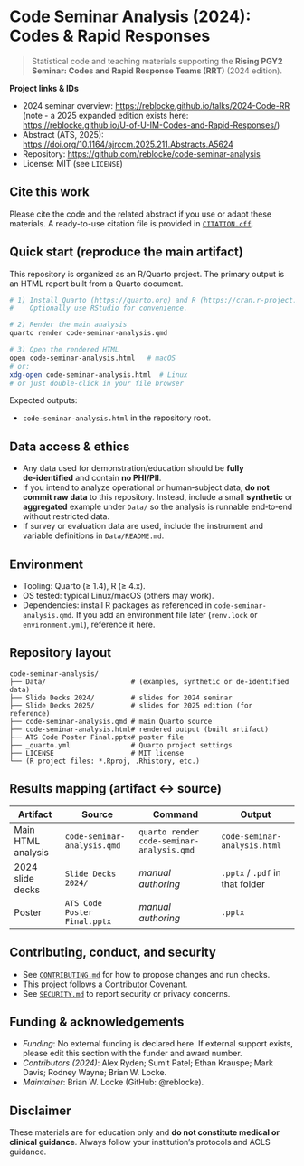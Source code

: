 # Code Seminar Analysis (2024): Codes & Rapid Responses

> Statistical code and teaching materials supporting the **Rising PGY2 Seminar: Codes and Rapid Response Teams (RRT)** (2024 edition).

**Project links & IDs**  
- 2024 seminar overview: https://reblocke.github.io/talks/2024-Code-RR (note - a 2025 expanded edition exists here: https://reblocke.github.io/U-of-U-IM-Codes-and-Rapid-Responses/)  
- Abstract (ATS, 2025): https://doi.org/10.1164/ajrccm.2025.211.Abstracts.A5624  
- Repository: https://github.com/reblocke/code-seminar-analysis  
- License: MIT (see `LICENSE`)

## Cite this work
Please cite the code and the related abstract if you use or adapt these materials. A ready-to-use citation file is provided in [`CITATION.cff`](./CITATION.cff).

## Quick start (reproduce the main artifact)
This repository is organized as an R/Quarto project. The primary output is an HTML report built from a Quarto document.

```bash
# 1) Install Quarto (https://quarto.org) and R (https://cran.r-project.org)
#    Optionally use RStudio for convenience.

# 2) Render the main analysis
quarto render code-seminar-analysis.qmd

# 3) Open the rendered HTML
open code-seminar-analysis.html   # macOS
# or:
xdg-open code-seminar-analysis.html  # Linux
# or just double-click in your file browser
```

Expected outputs:
- `code-seminar-analysis.html` in the repository root.

## Data access & ethics
- Any data used for demonstration/education should be **fully de‑identified** and contain **no PHI/PII**.  
- If you intend to analyze operational or human‑subject data, **do not commit raw data** to this repository. Instead, include a small **synthetic** or **aggregated** example under `Data/` so the analysis is runnable end‑to‑end without restricted data.
- If survey or evaluation data are used, include the instrument and variable definitions in `Data/README.md`.

## Environment
- Tooling: Quarto (≥ 1.4), R (≥ 4.x).  
- OS tested: typical Linux/macOS (others may work).  
- Dependencies: install R packages as referenced in `code-seminar-analysis.qmd`. If you add an environment file later (`renv.lock` or `environment.yml`), reference it here.

## Repository layout
```
code-seminar-analysis/
├── Data/                     # (examples, synthetic or de-identified data)
├── Slide Decks 2024/         # slides for 2024 seminar
├── Slide Decks 2025/         # slides for 2025 edition (for reference)
├── code-seminar-analysis.qmd # main Quarto source
├── code-seminar-analysis.html# rendered output (built artifact)
├── ATS Code Poster Final.pptx# poster file
├── _quarto.yml               # Quarto project settings
├── LICENSE                   # MIT license
└── (R project files: *.Rproj, .Rhistory, etc.)
```

## Results mapping (artifact ↔ source)
| Artifact | Source | Command | Output |
|---|---|---|---|
| Main HTML analysis | `code-seminar-analysis.qmd` | `quarto render code-seminar-analysis.qmd` | `code-seminar-analysis.html` |
| 2024 slide decks | `Slide Decks 2024/` | _manual authoring_ | `.pptx` / `.pdf` in that folder |
| Poster | `ATS Code Poster Final.pptx` | _manual authoring_ | `.pptx` |

## Contributing, conduct, and security
- See [`CONTRIBUTING.md`](./CONTRIBUTING.md) for how to propose changes and run checks.
- This project follows a [Contributor Covenant](./CODE_OF_CONDUCT.md).
- See [`SECURITY.md`](./SECURITY.md) to report security or privacy concerns.

## Funding & acknowledgements
- _Funding_: No external funding is declared here. If external support exists, please edit this section with the funder and award number.
- _Contributors (2024)_: Alex Ryden; Sumit Patel; Ethan Krauspe; Mark Davis; Rodney Wayne; Brian W. Locke.
- _Maintainer_: Brian W. Locke (GitHub: @reblocke).

## Disclaimer
These materials are for education only and **do not constitute medical or clinical guidance**. Always follow your institution’s protocols and ACLS guidance.
